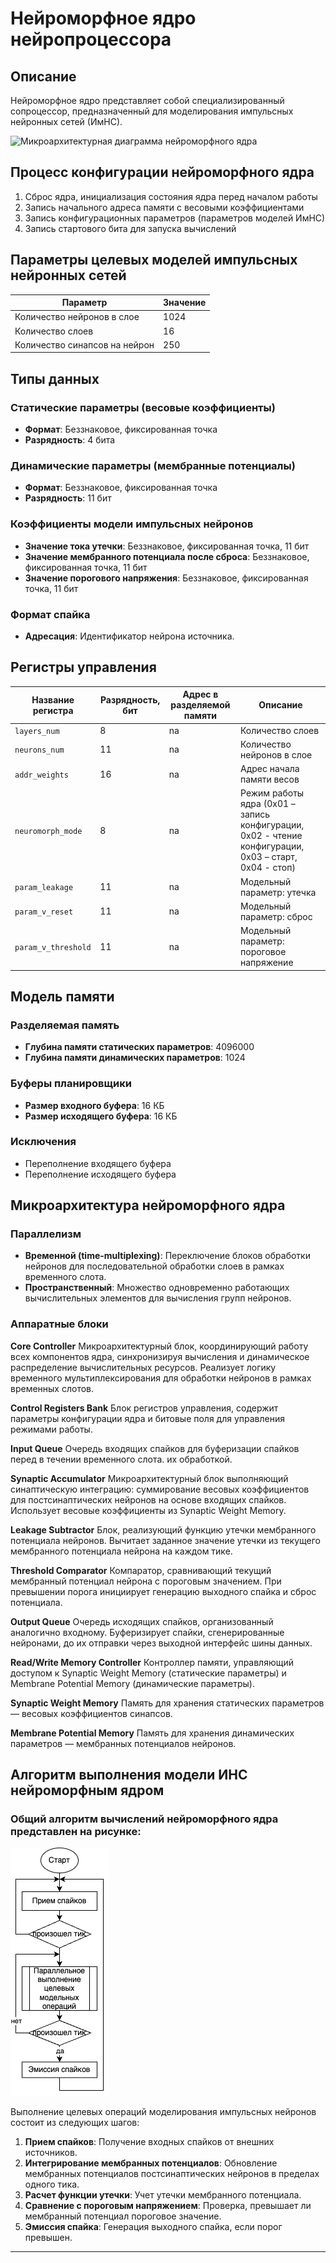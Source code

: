 # Нейроморфное ядро нейропроцессора

## Описание
Нейроморфное ядро представляет собой специализированный сопроцессор, предназначенный для моделирования импульсных нейронных сетей (ИмНС).

![Микроархитектурная диаграмма нейроморфного ядра](images/Микроархитектурная_диаграмма_нейроморфного_ядра.png)

## Процесс конфигурации нейроморфного ядра

1. Сброс ядра, инициализация состояния ядра перед началом работы
2. Запись начального адреса памяти с весовыми коэффициентами
3. Запись конфигурационных параметров (параметров моделей ИмНС)
4. Запись стартового бита для запуска вычислений

## Параметры целевых моделей импульсных нейронных сетей

| Параметр                  | Значение       |
|---------------------------|----------------|
| Количество нейронов в слое | 1024           |
| Количество слоев          | 16             |
| Количество синапсов на нейрон | 250         |

## Типы данных

### Статические параметры (весовые коэффициенты)
- **Формат**: Беззнаковое, фиксированная точка
- **Разрядность**: 4 бита

### Динамические параметры (мембранные потенциалы)
- **Формат**: Беззнаковое, фиксированная точка
- **Разрядность**: 11 бит

### Коэффициенты модели импульсных нейронов
- **Значение тока утечки**: Беззнаковое, фиксированная точка, 11 бит
- **Значение мембранного потенциала после сброса**: Беззнаковое, фиксированная точка, 11 бит
- **Значение порогового напряжения**: Беззнаковое, фиксированная точка, 11 бит

### Формат спайка
- **Адресация**: Идентификатор нейрона источника.

## Регистры управления

| Название регистра     | Разрядность, бит | Адрес в разделяемой памяти | Описание                          |
|-----------------------|------------------|----------------------------|-----------------------------------|
| `layers_num`          | 8                | na                          | Количество слоев                  |
| `neurons_num`         | 11               | na                          | Количество нейронов в слое        |
| `addr_weights`        | 16                | na                         | Адрес начала памяти весов         |
| `neuromorph_mode`     | 8                | na                          | Режим работы ядра (0x01 – запись конфигурации, 0x02 - чтение конфигурации, 0x03 – старт, 0x04 - стоп) |
| `param_leakage`       | 11                | na                          | Модельный параметр: утечка        |
| `param_v_reset`       | 11                | na                          | Модельный параметр: сброс         |
| `param_v_threshold`   | 11                | na                          | Модельный параметр: пороговое напряжение |


## Модель памяти

### Разделяемая память
- **Глубина памяти статических параметров**: 4096000 
- **Глубина памяти динамических параметров**: 1024

### Буферы планировщики
- **Размер входного буфера**: 16 КБ
- **Размер исходящего буфера**: 16 КБ

### Исключения
- Переполнение входящего буфера
- Переполнение исходящего буфера

## Микроархитектура нейроморфного ядра

### Параллелизм
- **Временной (time-multiplexing)**: Переключение блоков обработки нейронов для последовательной обработки слоев в рамках временного слота.
- **Пространственный**: Множество одновременно работающих вычислительных элементов для вычисления групп нейронов.

### Аппаратные блоки
**Core Controller**
Микроархитектурный блок, координирующий работу всех компонентов ядра, синхронизируя вычисления и динамическое распределение вычислительных ресурсов. Реализует логику временного мультиплексирования для обработки нейронов в рамках временных слотов.

**Control Registers Bank**
Блок регистров управления, содержит параметры конфигурации ядра и битовые поля для управления режимами работы.

**Input Queue**
Очередь входящих спайков для буферизации спайков перед в течении временного слота. их обработкой.

**Synaptic Accumulator**
Микроархитектурный блок выполняющий синаптическую интеграцию: суммирование весовых коэффициентов для постсинаптических нейронов на основе входящих спайков. Использует весовые коэффициенты из Synaptic Weight Memory.

**Leakage Subtractor**
Блок, реализующий функцию утечки мембранного потенциала нейронов. Вычитает заданное значение утечки из текущего мембранного потенциала нейрона на каждом тике.

**Threshold Comparator**
Компаратор, сравнивающий текущий мембранный потенциал нейрона с пороговым значением. При превышении порога инициирует генерацию выходного спайка и сброс потенциала.

**Output Queue**
Очередь исходящих спайков, организованный аналогично входному. Буферизирует спайки, сгенерированные нейронами, до их отправки через выходной интерфейс шины данных.

**Read/Write Memory Controller**
Контроллер памяти, управляющий доступом к Synaptic Weight Memory (статические параметры) и Membrane Potential Memory (динамические параметры).

**Synaptic Weight Memory**
Память для хранения статических параметров — весовых коэффициентов синапсов.

**Membrane Potential Memory**
Память для хранения динамических параметров — мембранных потенциалов нейронов.


## Алгоритм выполнения модели ИНС нейроморфным ядром

### Общий алгоритм вычислений нейроморфного ядра представлен на рисунке:
![Алгоритм вычислений нейроморфного ядра](images/Алгоритм_обработки_ИмНС.png)

Выполнение целевых операций моделирования импульсных нейронов состоит из следующих шагов: 
1. **Прием спайков**: Получение входных спайков от внешних источников.
2. **Интегрирование мембранных потенциалов**: Обновление мембранных потенциалов постсинаптических нейронов в пределах одного тика.
3. **Расчет функции утечки**: Учет утечки мембранного потенциала.
4. **Сравнение с пороговым напряжением**: Проверка, превышает ли мембранный потенциал пороговое значение.
5. **Эмиссия спайка**: Генерация выходного спайка, если порог превышен.

---

